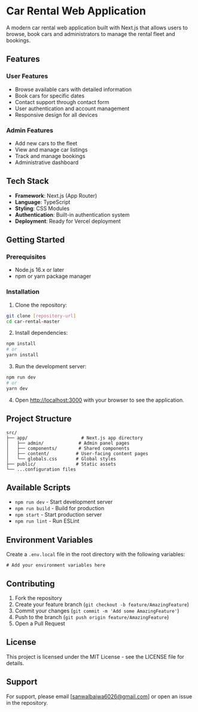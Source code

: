 # Car Rental Web Application

A modern car rental web application built with Next.js that allows users to browse, book cars and administrators to manage the rental fleet and bookings.

## Features

### User Features
- Browse available cars with detailed information
- Book cars for specific dates
- Contact support through contact form
- User authentication and account management
- Responsive design for all devices

### Admin Features
- Add new cars to the fleet
- View and manage car listings
- Track and manage bookings
- Administrative dashboard

## Tech Stack

- **Framework**: Next.js (App Router)
- **Language**: TypeScript
- **Styling**: CSS Modules
- **Authentication**: Built-in authentication system
- **Deployment**: Ready for Vercel deployment

## Getting Started

### Prerequisites

- Node.js 16.x or later
- npm or yarn package manager

### Installation

1. Clone the repository:
```bash
git clone [repository-url]
cd car-rental-master
```

2. Install dependencies:
```bash
npm install
# or
yarn install
```

3. Run the development server:
```bash
npm run dev
# or
yarn dev
```

4. Open [http://localhost:3000](http://localhost:3000) with your browser to see the application.

## Project Structure

```
src/
├── app/                    # Next.js app directory
│   ├── admin/             # Admin panel pages
│   ├── components/        # Shared components
│   ├── content/          # User-facing content pages
│   └── globals.css       # Global styles
├── public/               # Static assets
└── ...configuration files
```

## Available Scripts

- `npm run dev` - Start development server
- `npm run build` - Build for production
- `npm start` - Start production server
- `npm run lint` - Run ESLint

## Environment Variables

Create a `.env.local` file in the root directory with the following variables:

```env
# Add your environment variables here
```

## Contributing

1. Fork the repository
2. Create your feature branch (`git checkout -b feature/AmazingFeature`)
3. Commit your changes (`git commit -m 'Add some AmazingFeature'`)
4. Push to the branch (`git push origin feature/AmazingFeature`)
5. Open a Pull Request

## License

This project is licensed under the MIT License - see the LICENSE file for details.

## Support

For support, please email [sanwalbajwa6026@gmail.com] or open an issue in the repository.
